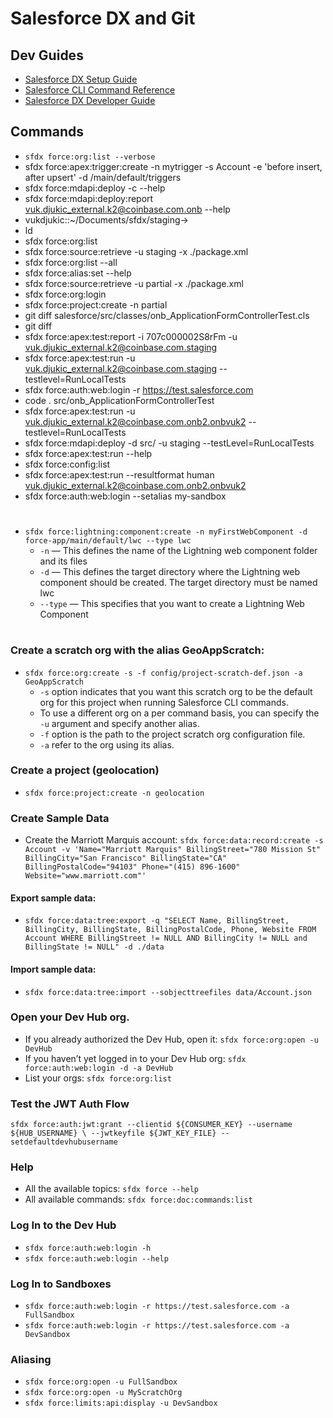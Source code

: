 # Salesforce DX and Git
## Dev Guides
* [Salesforce DX Setup Guide](https://developer.salesforce.com/docs/atlas.en-us.220.0.sfdx_setup.meta/sfdx_setup/sfdx_setup_intro.htm)
* [Salesforce CLI Command Reference](https://developer.salesforce.com/docs/atlas.en-us.220.0.sfdx_cli_reference.meta/sfdx_cli_reference/cli_reference.htm)
* [Salesforce DX Developer Guide](https://developer.salesforce.com/docs/atlas.en-us.220.0.sfdx_dev.meta/sfdx_dev/sfdx_dev_intro.htm)

## Commands
* `sfdx force:org:list --verbose`
* sfdx force:apex:trigger:create -n mytrigger -s Account -e 'before insert, after upsert' -d <app-dir>/main/default/triggers
* sfdx force:mdapi:deploy -c --help
* sfdx force:mdapi:deploy:report vuk.djukic_external.k2@coinbase.com.onb --help
* vukdjukic::~/Documents/sfdx/staging->
* ld
* sfdx force:org:list
* sfdx force:source:retrieve -u staging -x ./package.xml
* sfdx force:org:list --all
* sfdx force:alias:set --help
* sfdx force:source:retrieve -u partial -x ./package.xml
* sfdx force:org:login
* sfdx force:project:create -n partial
* git diff salesforce/src/classes/onb_ApplicationFormControllerTest.cls
* git diff
* sfdx force:apex:test:report -i 707c000002S8rFm -u vuk.djukic_external.k2@coinbase.com.staging
* sfdx force:apex:test:run -u vuk.djukic_external.k2@coinbase.com.staging --testlevel=RunLocalTests
* sfdx force:auth:web:login -r https://test.salesforce.com
* code . src/onb_ApplicationFormControllerTest
* sfdx force:apex:test:run -u vuk.djukic_external.k2@coinbase.com.onb2.onbvuk2 --testlevel=RunLocalTests
* sfdx force:mdapi:deploy -d src/ -u staging --testLevel=RunLocalTests
* sfdx force:apex:test:run --help
* sfdx force:config:list
* sfdx force:apex:test:run --resultformat human vuk.djukic_external.k2@coinbase.com.onb2.onbvuk2
* sfdx force:auth:web:login --setalias my-sandbox
#
* `sfdx force:lightning:component:create -n myFirstWebComponent -d force-app/main/default/lwc --type lwc`
  * `-n` — This defines the name of the Lightning web component folder and its files
  * `-d` — This defines the target directory where the Lightning web component should be created. The target directory must be named lwc
  * `--type` — This specifies that you want to create a Lightning Web Component
#

### Create a scratch org with the alias GeoAppScratch:
* `sfdx force:org:create -s -f config/project-scratch-def.json -a GeoAppScratch`
  * `-s` option indicates that you want this scratch org to be the default org for this project when running Salesforce CLI commands.
  * To use a different org on a per command basis, you can specify the `-u` argument and specify another alias.
  * `-f` option is the path to the project scratch org configuration file.
  * `-a` refer to the org using its alias.

### Create a project (geolocation)
* `sfdx force:project:create -n geolocation`

### Create Sample Data
* Create the Marriott Marquis account: `sfdx force:data:record:create -s Account -v 'Name="Marriott Marquis" BillingStreet="780 Mission St" BillingCity="San Francisco" BillingState="CA" BillingPostalCode="94103" Phone="(415) 896-1600" Website="www.marriott.com"'`
#### Export sample data:
* `sfdx force:data:tree:export -q "SELECT Name, BillingStreet, BillingCity, BillingState, BillingPostalCode, Phone, Website FROM Account WHERE BillingStreet != NULL AND BillingCity != NULL and BillingState != NULL" -d ./data`
#### Import sample data:
* `sfdx force:data:tree:import --sobjecttreefiles data/Account.json`
### Open your Dev Hub org.
* If you already authorized the Dev Hub, open it: `sfdx force:org:open -u DevHub`
* If you haven’t yet logged in to your Dev Hub org: `sfdx force:auth:web:login -d -a DevHub`
* List your orgs: `sfdx force:org:list`
### Test the JWT Auth Flow
`sfdx force:auth:jwt:grant --clientid ${CONSUMER_KEY} --username ${HUB_USERNAME} \
--jwtkeyfile ${JWT_KEY_FILE} --setdefaultdevhubusername`
### Help
* All the available topics: `sfdx force --help`
* All available commands: `sfdx force:doc:commands:list`
### Log In to the Dev Hub
* `sfdx force:auth:web:login -h`
* `sfdx force:auth:web:login --help`

### Log In to Sandboxes
* `sfdx force:auth:web:login -r https://test.salesforce.com -a FullSandbox`
* `sfdx force:auth:web:login -r https://test.salesforce.com -a DevSandbox`

### Aliasing
* `sfdx force:org:open -u FullSandbox`
* `sfdx force:org:open -u MyScratchOrg`
* `sfdx force:limits:api:display -u DevSandbox`
